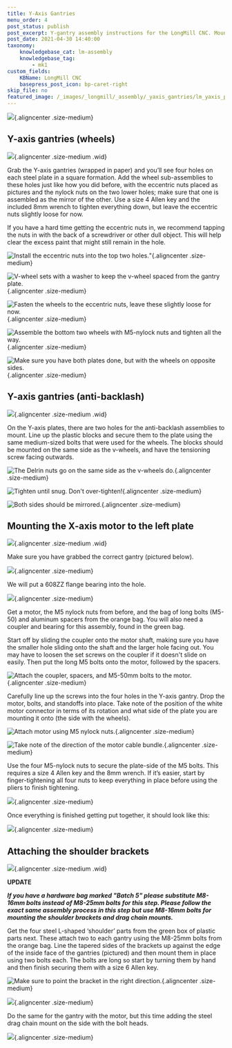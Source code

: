 ```yaml
---
title: Y-Axis Gantries
menu_order: 4
post_status: publish
post_excerpt: Y-gantry assembly instructions for the LongMill CNC. Mounting the V-wheels, motor, anti-backlash nut, drag chain mounts and shoulder brackets.
post_date: 2021-04-30 14:40:00
taxonomy:
    knowledgebase_cat: lm-assembly
    knowledgebase_tag:
        - mk1
custom_fields:
    KBName: LongMill CNC
    basepress_post_icon: bp-caret-right
skip_file: no
featured_image: /_images/_longmill/_assembly/_yaxis_gantries/lm_yaxis_p1_cover.jpg
---
```


![](/_images/_longmill/_assembly/_yaxis_gantries/lm_yaxis_p1_cover.jpg){.aligncenter .size-medium}

<h2>Y-axis gantries (wheels)</h2>

![](/_images/_longmill/_assembly/_yaxis_gantries/lm_yaxis_p2_parts.jpg){.aligncenter .size-medium .wid}

Grab the Y-axis gantries (wrapped in paper) and you’ll see four holes on each steel plate in a square formation. Add the wheel sub-assemblies to these holes just like how you did before, with the eccentric nuts placed as pictures and the nylock nuts on the two lower holes; make sure that one is assembled as the mirror of the other. Use a size 4 Allen key and the included 8mm wrench to tighten everything down, but leave the eccentric nuts slightly loose for now.

If you have a hard time getting the eccentric nuts in, we recommend tapping the nuts in with the back of a screwdriver or other dull object. This will help clear the excess paint that might still remain in the hole.

![](/_images/_longmill/_assembly/_yaxis_gantries/lm_yaxis_p3.JPG "Install the eccentric nuts into the top two holes.")"{.aligncenter .size-medium}

![](/_images/_longmill/_assembly/_yaxis_gantries/lm_yaxis_p4.JPG "V-wheel sets with a washer to keep the v-wheel spaced from the gantry plate."){.aligncenter .size-medium}

![](/_images/_longmill/_assembly/_yaxis_gantries/lm_yaxis_p5.JPG "Fasten the wheels to the eccentric nuts, leave these slightly loose for now."){.aligncenter .size-medium}

![](/_images/_longmill/_assembly/_yaxis_gantries/lm_yaxis_p6.JPG "Assemble the bottom two wheels with M5-nylock nuts and tighten all the way."){.aligncenter .size-medium}

![](/_images/_longmill/_assembly/_yaxis_gantries/lm_yaxis_p7.JPG "Make sure you have both plates done, but with the wheels on opposite sides."){.aligncenter .size-medium}

<h2>Y-axis gantries (anti-backlash)</h2>

![](/_images/_longmill/_assembly/_yaxis_gantries/lm_yaxis_p8_parts.jpg){.aligncenter .size-medium .wid}

On the Y-axis plates, there are two holes for the anti-backlash assemblies to mount. Line up the plastic blocks and secure them to the plate using the same medium-sized bolts that were used for the wheels. The blocks should be mounted on the same side as the v-wheels, and have the tensioning screw facing outwards.

![](/_images/_longmill/_assembly/_yaxis_gantries/lm_yaxis_p9.JPG "The Delrin nuts go on the same side as the v-wheels do."){.aligncenter .size-medium}

![](/_images/_longmill/_assembly/_yaxis_gantries/lm_yaxis_p10.JPG "Tighten until snug. Don't over-tighten!"){.aligncenter .size-medium}

![](/_images/_longmill/_assembly/_yaxis_gantries/lm_yaxis_p11.JPG "Both sides should be mirrored."){.aligncenter .size-medium}

<h2>Mounting the X-axis motor to the left plate</h2>

![](/_images/_longmill/_assembly/_yaxis_gantries/lm_yaxis_p12_parts.jpg){.aligncenter .size-medium .wid}

Make sure you have grabbed the correct gantry (pictured below).

![](/_images/_longmill/_assembly/_yaxis_gantries/lm_yaxis_p13.JPG){.aligncenter .size-medium}

We will put a 608ZZ flange bearing into the hole.

![](/_images/_longmill/_assembly/_yaxis_gantries/lm_yaxis_p14.JPG){.aligncenter .size-medium}

Get a motor, the M5 nylock nuts from before, and the bag of long bolts (M5-50) and aluminum spacers from the orange bag. You will also need a coupler and bearing for this assembly, found in the green bag.

Start off by sliding the coupler onto the motor shaft, making sure you have the smaller hole sliding onto the shaft and the larger hole facing out. You may have to loosen the set screws on the coupler if it doesn't slide on easily. Then put the long M5 bolts onto the motor, followed by the spacers.

![](/_images/_longmill/_assembly/_yaxis_gantries/lm_yaxis_p15.JPG "Attach the coupler, spacers, and M5-50mm bolts to the motor."){.aligncenter .size-medium}

Carefully line up the screws into the four holes in the Y-axis gantry. Drop the motor, bolts, and standoffs into place. Take note of the position of the white motor connector in terms of its rotation and what side of the plate you are mounting it onto (the side with the wheels).

![](/_images/_longmill/_assembly/_yaxis_gantries/lm_yaxis_p16.JPG "Attach motor using M5 nylock nuts."){.aligncenter .size-medium}

![](/_images/_longmill/_assembly/_yaxis_gantries/lm_yaxis_p17.JPG "Take note of the direction of the motor cable bundle."){.aligncenter .size-medium}

Use the four M5-nylock nuts to secure the plate-side of the M5 bolts. This requires a size 4 Allen key and the 8mm wrench. If it’s easier, start by finger-tightening all four nuts to keep everything in place before using the pliers to finish tightening.

![](/_images/_longmill/_assembly/_yaxis_gantries/lm_yaxis_p18.JPG){.aligncenter .size-medium}

Once everything is finished getting put together, it should look like this:

![](/_images/_longmill/_assembly/_yaxis_gantries/lm_yaxis_p19.JPG){.aligncenter .size-medium}

<h2>Attaching the shoulder brackets</h2>

![](/_images/_longmill/_assembly/_yaxis_gantries/lm_yaxis_p20_parts.jpg){.aligncenter .size-medium .wid}

<strong>**UPDATE**</strong>

<em><strong>If you have a hardware bag marked "Batch 5" please substitute M8-16mm bolts instead of M8-25mm bolts for this step. Please follow the exact same assembly process in this step but use M8-16mm bolts for mounting the shoulder brackets and drag chain mounts.</strong></em>

Get the four steel L-shaped ‘shoulder’ parts from the green box of plastic parts next. These attach two to each gantry using the M8-25mm bolts from the orange bag. Line the tapered sides of the brackets up against the edge of the inside face of the gantries (pictured) and then mount them in place using two bolts each. The bolts are long so start by turning them by hand and then finish securing them with a size 6 Allen key.

![](/_images/_longmill/_assembly/_yaxis_gantries/lm_yaxis_p20.JPG "Make sure to point the bracket in the right direction."){.aligncenter .size-medium}

![](/_images/_longmill/_assembly/_yaxis_gantries/lm_yaxis_p21.JPG){.aligncenter .size-medium}

Do the same for the gantry with the motor, but this time adding the steel drag chain mount on the side with the bolt heads.

![](/_images/_longmill/_assembly/_yaxis_gantries/lm_yaxis_p22.jpg){.aligncenter .size-medium}
